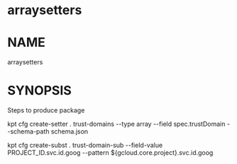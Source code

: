 arraysetters
==================================================

# NAME

  arraysetters

# SYNOPSIS

Steps to produce package
 
 kpt cfg create-setter . trust-domains --type array --field spec.trustDomain --schema-path schema.json

 kpt cfg create-subst . trust-domain-sub --field-value PROJECT_ID.svc.id.goog --pattern \${gcloud.core.project}.svc.id.goog 

